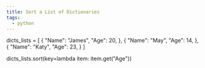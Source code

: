 ```yaml
---
title: Sort a List of Dictionaries
tags:
  - python
---
```

dicts_lists = [
  {
    "Name": "James",
    "Age": 20,
  },
  {
     "Name": "May",
     "Age": 14,
  },
  {
    "Name": "Katy",
    "Age": 23,
  }
]

dicts_lists.sort(key=lambda item: item.get("Age"))
